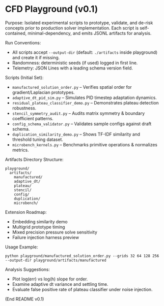 # CFD Playground (v0.1)

Purpose: Isolated experimental scripts to prototype, validate, and de-risk concepts prior to production solver implementation. Each script is self-contained, minimal-dependency, and emits JSONL artifacts for analysis.

Run Conventions:
- All scripts accept `--output-dir` (default: `./artifacts` inside playground) and create it if missing.
- Randomness: deterministic seeds (if used) logged in first line.
- Telemetry: JSON Lines with a leading schema version field.

Scripts (Initial Set):
- `manufactured_solution_order.py` – Verifies spatial order for gradient/Laplacian prototypes.
- `adaptive_dt_pid_sim.py` – Simulates PID timestep adaptation dynamics.
- `residual_plateau_classifier_demo.py` – Demonstrates plateau detection robustness.
- `stencil_symmetry_audit.py` – Audits matrix symmetry & boundary coefficient patterns.
- `config_schema_validator.py` – Validates sample configs against draft schema.
- `duplication_similarity_demo.py` – Shows TF-IDF similarity and threshold tuning dataset.
- `microbench_kernels.py` – Benchmarks primitive operations & normalizes metrics.

Artifacts Directory Structure:
```
playground/
  artifacts/
    manufactured/
    adaptive_dt/
    plateau/
    stencil/
    config/
    duplication/
    microbench/
```

Extension Roadmap:
- Embedding similarity demo
- Multigrid prototype timing
- Mixed precision pressure solve sensitivity
- Failure injection harness preview

Usage Example:
```
python playground/manufactured_solution_order.py --grids 32 64 128 256 --output-dir playground/artifacts/manufactured
```

Analysis Suggestions:
- Plot log(err) vs log(h) slope for order.
- Examine adaptive dt variance and settling time.
- Evaluate false positive rate of plateau classifier under noise injection.

(End README v0.1)
